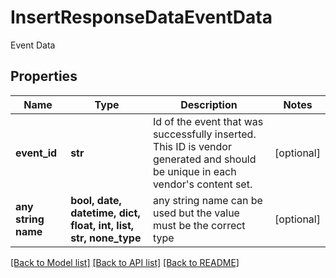 # InsertResponseDataEventData

Event Data

## Properties
Name | Type | Description | Notes
------------ | ------------- | ------------- | -------------
**event_id** | **str** | Id of the event that was successfully inserted. This ID is vendor generated and should be unique in each vendor&#39;s content set. | [optional] 
**any string name** | **bool, date, datetime, dict, float, int, list, str, none_type** | any string name can be used but the value must be the correct type | [optional]

[[Back to Model list]](../README.md#documentation-for-models) [[Back to API list]](../README.md#documentation-for-api-endpoints) [[Back to README]](../README.md)


